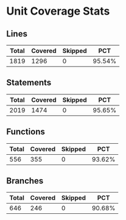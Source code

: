 # Unit Coverage Stats

## Lines

| Total | Covered | Skipped | PCT    |
| ----- | ------- | ------- | ------ |
| 1819  | 1296    | 0       | 95.54% |

## Statements

| Total | Covered | Skipped | PCT    |
| ----- | ------- | ------- | ------ |
| 2019  | 1474    | 0       | 95.65% |

## Functions

| Total | Covered | Skipped | PCT    |
| ----- | ------- | ------- | ------ |
| 556   | 355     | 0       | 93.62% |

## Branches

| Total | Covered | Skipped | PCT    |
| ----- | ------- | ------- | ------ |
| 646   | 246     | 0       | 90.68% |
